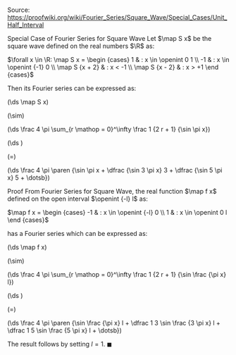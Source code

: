# 

Source: https://proofwiki.org/wiki/Fourier_Series/Square_Wave/Special_Cases/Unit_Half_Interval

Special Case of Fourier Series for Square Wave
Let $\map S x$ be the square wave defined on the real numbers $\R$ as:

$\forall x \in \R: \map S x = \begin {cases}
1 & : x \in \openint 0 1 \\
-1 & : x \in \openint {-1} 0 \\
\map S {x + 2} & : x < -1 \\
\map S {x - 2} & : x > +1 \end {cases}$

Then its Fourier series can be expressed as:














\(\ds \map S x\)

\(\sim\)







\(\ds \frac 4 \pi \sum_{r \mathop = 0}^\infty \frac 1 {2 r + 1} {\sin \pi x}\)




















\(\ds \)

\(=\)







\(\ds \frac 4 \pi \paren {\sin \pi x + \dfrac {\sin 3 \pi x} 3 + \dfrac {\sin 5 \pi x} 5 + \dotsb}\)











Proof
From Fourier Series for Square Wave, the real function $\map f x$ defined on the open interval $\openint {-l} l$ as:

$\map f x = \begin {cases} -1 & : x \in \openint {-l} 0 \\ 1 & : x \in \openint 0 l \end {cases}$

has a Fourier series which can be expressed as:














\(\ds \map f x\)

\(\sim\)







\(\ds \frac 4 \pi \sum_{r \mathop = 0}^\infty \frac 1 {2 r + 1} {\sin \frac {\pi x} l}\)




















\(\ds \)

\(=\)







\(\ds \frac 4 \pi \paren {\sin \frac {\pi x} l + \dfrac 1 3 \sin \frac {3 \pi x} l + \dfrac 1 5 \sin \frac {5 \pi x} l + \dotsb}\)









The result follows by setting $l = 1$.
$\blacksquare$





